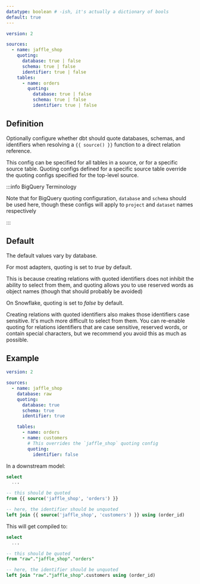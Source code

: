 ```yaml
---
datatype: boolean # -ish, it's actually a dictionary of bools
default: true
---
```

<File name='models/<filename>.yml'>

```yml
version: 2

sources:
  - name: jaffle_shop
    quoting:
      database: true | false
      schema: true | false
      identifier: true | false
    tables:
      - name: orders
        quoting:
          database: true | false
          schema: true | false
          identifier: true | false

```

</File>

## Definition
Optionally configure whether dbt should quote databases, schemas, and identifiers when resolving a `{{ source() }}` function to a direct relation reference.

This config can be specified for all tables in a source, or for a specific source table. Quoting configs defined for a specific source table override the quoting configs specified for the top-level source.

:::info BigQuery Terminology

Note that for BigQuery quoting configuration, `database` and `schema` should be used here, though these configs will apply to `project` and `dataset` names respectively

:::


## Default
The default values vary by database. 

For most adapters, quoting is set to _true_ by default.

This is because creating relations with quoted identifiers does not inhibit the ability to select from them, and quoting allows you to use reserved words as object names (though that should probably be avoided)

On Snowflake, quoting is set to _false_ by default.

Creating relations with quoted identifiers also makes those identifiers case sensitive. It's much more difficult to select from them. You can re-enable quoting for relations identifiers that are case sensitive, reserved words, or contain special characters, but we recommend you avoid this as much as possible.

## Example

<File name='models/<filename>.yml'>

```yaml
version: 2

sources:
  - name: jaffle_shop
    database: raw
    quoting:
      database: true
      schema: true
      identifier: true

    tables:
      - name: orders
      - name: customers
        # This overrides the `jaffle_shop` quoting config
        quoting:
          identifier: false


```

</File>

In a downstream model:

<File name='models/<filename>.yml'>

```sql
select
  ...

-- this should be quoted
from {{ source('jaffle_shop', 'orders') }}

-- here, the identifier should be unquoted
left join {{ source('jaffle_shop', 'customers') }} using (order_id)

```

</File>


This will get compiled to:

```sql
select
  ...

-- this should be quoted
from "raw"."jaffle_shop"."orders"

-- here, the identifier should be unquoted
left join "raw"."jaffle_shop".customers using (order_id)

```
